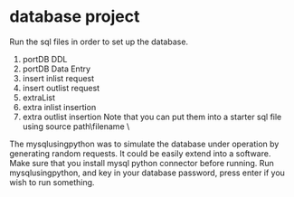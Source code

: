 # database project
Run the sql files in order to set up the database.
1. portDB DDL
2. portDB Data Entry
3. insert inlist request
4. insert outlist request
5. extraList
6. extra inlist insertion
7. extra outlist insertion
Note that you can put them into a starter sql file using source path\filename \\

The mysqlusingpython was to simulate the database under operation by generating random requests.
It could be easily extend into a software. \
Make sure that you install mysql python connector before running.
Run mysqlusingpython, and key in your database password, press enter
if you wish to run something.
